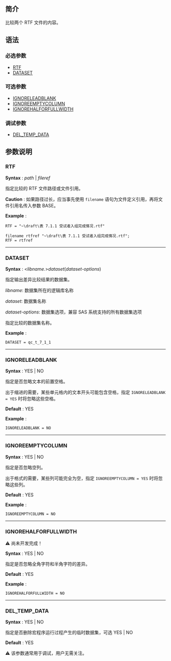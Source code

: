 ## 简介

比较两个 RTF 文件的内容。

## 语法

### 必选参数

- [RTF](#rtf)
- [DATASET](#dataset)

### 可选参数

- [IGNORELEADBLANK](#ignoreleadblank)
- [IGNOREEMPTYCOLUMN](#ignoreemptycolumn)
- [IGNOREHALFORFULLWIDTH](#ignorehalforfullwidth)

### 调试参数

- [DEL_TEMP_DATA](#del_temp_data)

## 参数说明

### RTF

**Syntax** : _path_ | _fileref_

指定比较的 RTF 文件路径或文件引用。

**Caution** : 如果路径过长，应当事先使用 `filename` 语句为文件定义引用，再将文件引用名传入参数 BASE。

**Example** :

```sas
RTF = "~\draft\表 7.1.1 受试者入组完成情况.rtf"
```

```sas
filename rtfref "~\draft\表 7.1.1 受试者入组完成情况.rtf";
RTF = rtfref
```

---

### DATASET

**Syntax** : <_libname._>_dataset_(_dataset-options_)

指定输出差异比较结果的数据集。

_libname_: 数据集所在的逻辑库名称

_dataset_: 数据集名称

_dataset-options_: 数据集选项，兼容 SAS 系统支持的所有数据集选项

指定比较的数据集名称。

**Example** :

```sas
DATASET = qc_t_7_1_1
```

---

### IGNORELEADBLANK

**Syntax** : YES | NO

指定是否忽略文本的前置空格。

出于缩进的需要，某些单元格内的文本开头可能包含空格，指定 `IGNORELEADBLANK = YES` 时将忽略这些空格。

**Default** : YES

**Example** :

```sas
IGNORELEADBLANK = NO
```

---

### IGNOREEMPTYCOLUMN

**Syntax** : YES | NO

指定是否忽略空列。

出于格式的需要，某些列可能完全为空，指定 `IGNOREEMPTYCOLUMN = YES` 时将忽略这些列。

**Default** : YES

**Example** :

```sas
IGNOREEMPTYCOLUMN = NO
```

---

### IGNOREHALFORFULLWIDTH

⚠ 尚未开发完成！

**Syntax** : YES | NO

指定是否忽略全角字符和半角字符的差异。

**Default** : YES

**Example** :

```sas
IGNOREHALFORFULLWIDTH = NO
```

---

### DEL_TEMP_DATA

**Syntax** : YES | NO

指定是否删除宏程序运行过程产生的临时数据集，可选 YES | NO

**Default** : YES

⚠ 该参数通常用于调试，用户无需关注。
